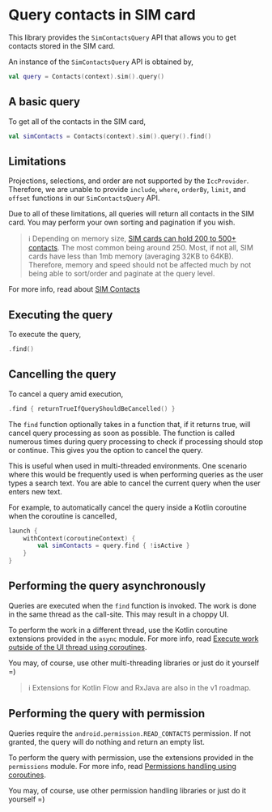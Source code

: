 # Query contacts in SIM card

This library provides the `SimContactsQuery` API that allows you to get contacts stored in the SIM
card.

An instance of the `SimContactsQuery` API is obtained by,

```kotlin
val query = Contacts(context).sim().query()
```

## A basic query

To get all of the contacts in the SIM card,

```kotlin
val simContacts = Contacts(context).sim().query().find()
```

## Limitations

Projections, selections, and order are not supported by the `IccProvider`. Therefore, we are unable
to provide `include`, `where`, `orderBy`, `limit`, and `offset` functions in our `SimContactsQuery`
API.

Due to all of these limitations, all queries will return all contacts in the SIM card. You may 
perform your own sorting and pagination if you wish.

> ℹ️ Depending on memory size, [SIM cards can hold 200 to 500+ contacts](https://www.quora.com/How-many-contacts-can-I-save-on-my-SIM-card).
> The most common being around 250. Most, if not all, SIM cards have less than 1mb memory (averaging
> 32KB to 64KB). Therefore, memory and speed should not be affected much by not being able to
> sort/order and paginate at the query level. 

For more info, read about [SIM Contacts](./../sim/about-sim-contacts.md)

## Executing the query

To execute the query,

```kotlin
.find()
```

## Cancelling the query

To cancel a query amid execution,

```kotlin
.find { returnTrueIfQueryShouldBeCancelled() }
```

The `find` function optionally takes in a function that, if it returns true, will cancel query
processing as soon as possible. The function is called numerous times during query processing to
check if processing should stop or continue. This gives you the option to cancel the query.

This is useful when used in multi-threaded environments. One scenario where this would be frequently
used is when performing queries as the user types a search text. You are able to cancel the current
query when the user enters new text.

For example, to automatically cancel the query inside a Kotlin coroutine when the coroutine is cancelled,

```kotlin
launch {
    withContext(coroutineContext) {
        val simContacts = query.find { !isActive }
    }
}
```

## Performing the query asynchronously

Queries are executed when the `find` function is invoked. The work is done in the same thread as
the call-site. This may result in a choppy UI.

To perform the work in a different thread, use the Kotlin coroutine extensions provided in the `async` module.
For more info, read [Execute work outside of the UI thread using coroutines](./../async/async-execution-coroutines.md).

You may, of course, use other multi-threading libraries or just do it yourself =)

> ℹ️ Extensions for Kotlin Flow and RxJava are also in the v1 roadmap.

## Performing the query with permission

Queries require the `android.permission.READ_CONTACTS` permission. If not granted, the query will 
do nothing and return an empty list.

To perform the query with permission, use the extensions provided in the `permissions` module.
For more info, read [Permissions handling using coroutines](./../permissions/permissions-handling-coroutines.md).

You may, of course, use other permission handling libraries or just do it yourself =)